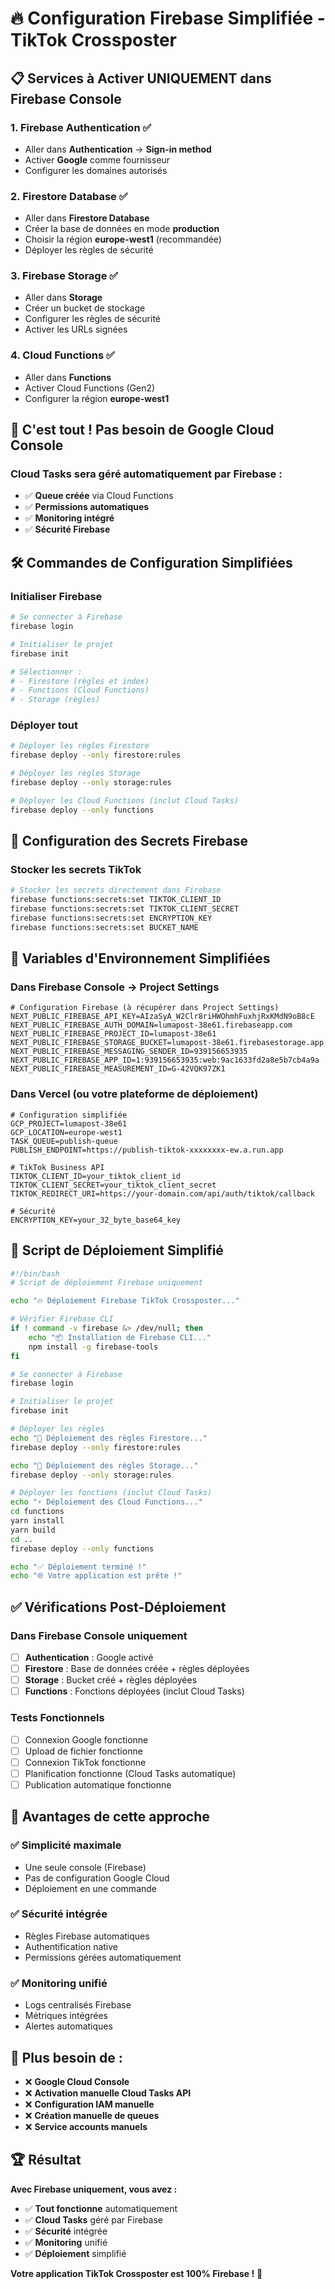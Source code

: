 # 🔥 Configuration Firebase Simplifiée - TikTok Crossposter

## 📋 **Services à Activer UNIQUEMENT dans Firebase Console**

### 1. **Firebase Authentication** ✅
- Aller dans **Authentication** → **Sign-in method**
- Activer **Google** comme fournisseur
- Configurer les domaines autorisés

### 2. **Firestore Database** ✅
- Aller dans **Firestore Database**
- Créer la base de données en mode **production**
- Choisir la région **europe-west1** (recommandée)
- Déployer les règles de sécurité

### 3. **Firebase Storage** ✅
- Aller dans **Storage**
- Créer un bucket de stockage
- Configurer les règles de sécurité
- Activer les URLs signées

### 4. **Cloud Functions** ✅
- Aller dans **Functions**
- Activer Cloud Functions (Gen2)
- Configurer la région **europe-west1**

## 🚀 **C'est tout ! Pas besoin de Google Cloud Console**

### **Cloud Tasks sera géré automatiquement par Firebase :**
- ✅ **Queue créée** via Cloud Functions
- ✅ **Permissions automatiques** 
- ✅ **Monitoring intégré**
- ✅ **Sécurité Firebase**

## 🛠️ **Commandes de Configuration Simplifiées**

### Initialiser Firebase
```bash
# Se connecter à Firebase
firebase login

# Initialiser le projet
firebase init

# Sélectionner :
# - Firestore (règles et index)
# - Functions (Cloud Functions)
# - Storage (règles)
```

### Déployer tout
```bash
# Déployer les règles Firestore
firebase deploy --only firestore:rules

# Déployer les règles Storage  
firebase deploy --only storage:rules

# Déployer les Cloud Functions (inclut Cloud Tasks)
firebase deploy --only functions
```

## 🔐 **Configuration des Secrets Firebase**

### Stocker les secrets TikTok
```bash
# Stocker les secrets directement dans Firebase
firebase functions:secrets:set TIKTOK_CLIENT_ID
firebase functions:secrets:set TIKTOK_CLIENT_SECRET
firebase functions:secrets:set ENCRYPTION_KEY
firebase functions:secrets:set BUCKET_NAME
```

## 📝 **Variables d'Environnement Simplifiées**

### Dans Firebase Console → Project Settings
```env
# Configuration Firebase (à récupérer dans Project Settings)
NEXT_PUBLIC_FIREBASE_API_KEY=AIzaSyA_W2Clr8riHWOhmhFuxhjRxKMdN9oB8cE
NEXT_PUBLIC_FIREBASE_AUTH_DOMAIN=lumapost-38e61.firebaseapp.com
NEXT_PUBLIC_FIREBASE_PROJECT_ID=lumapost-38e61
NEXT_PUBLIC_FIREBASE_STORAGE_BUCKET=lumapost-38e61.firebasestorage.app
NEXT_PUBLIC_FIREBASE_MESSAGING_SENDER_ID=939156653935
NEXT_PUBLIC_FIREBASE_APP_ID=1:939156653935:web:9ac1633fd2a8e5b7cb4a9a
NEXT_PUBLIC_FIREBASE_MEASUREMENT_ID=G-42VQK97ZK1
```

### Dans Vercel (ou votre plateforme de déploiement)
```env
# Configuration simplifiée
GCP_PROJECT=lumapost-38e61
GCP_LOCATION=europe-west1
TASK_QUEUE=publish-queue
PUBLISH_ENDPOINT=https://publish-tiktok-xxxxxxxx-ew.a.run.app

# TikTok Business API
TIKTOK_CLIENT_ID=your_tiktok_client_id
TIKTOK_CLIENT_SECRET=your_tiktok_client_secret
TIKTOK_REDIRECT_URI=https://your-domain.com/api/auth/tiktok/callback

# Sécurité
ENCRYPTION_KEY=your_32_byte_base64_key
```

## 🚀 **Script de Déploiement Simplifié**

```bash
#!/bin/bash
# Script de déploiement Firebase uniquement

echo "🔥 Déploiement Firebase TikTok Crossposter..."

# Vérifier Firebase CLI
if ! command -v firebase &> /dev/null; then
    echo "📦 Installation de Firebase CLI..."
    npm install -g firebase-tools
fi

# Se connecter à Firebase
firebase login

# Initialiser le projet
firebase init

# Déployer les règles
echo "📝 Déploiement des règles Firestore..."
firebase deploy --only firestore:rules

echo "📁 Déploiement des règles Storage..."
firebase deploy --only storage:rules

# Déployer les fonctions (inclut Cloud Tasks)
echo "⚡ Déploiement des Cloud Functions..."
cd functions
yarn install
yarn build
cd ..
firebase deploy --only functions

echo "✅ Déploiement terminé !"
echo "🌐 Votre application est prête !"
```

## ✅ **Vérifications Post-Déploiement**

### Dans Firebase Console uniquement
- [ ] **Authentication** : Google activé
- [ ] **Firestore** : Base de données créée + règles déployées
- [ ] **Storage** : Bucket créé + règles déployées
- [ ] **Functions** : Fonctions déployées (inclut Cloud Tasks)

### Tests Fonctionnels
- [ ] Connexion Google fonctionne
- [ ] Upload de fichier fonctionne
- [ ] Connexion TikTok fonctionne
- [ ] Planification fonctionne (Cloud Tasks automatique)
- [ ] Publication automatique fonctionne

## 🎯 **Avantages de cette approche**

### ✅ **Simplicité maximale**
- Une seule console (Firebase)
- Pas de configuration Google Cloud
- Déploiement en une commande

### ✅ **Sécurité intégrée**
- Règles Firebase automatiques
- Authentification native
- Permissions gérées automatiquement

### ✅ **Monitoring unifié**
- Logs centralisés Firebase
- Métriques intégrées
- Alertes automatiques

## 🚨 **Plus besoin de :**

- ❌ **Google Cloud Console**
- ❌ **Activation manuelle Cloud Tasks API**
- ❌ **Configuration IAM manuelle**
- ❌ **Création manuelle de queues**
- ❌ **Service accounts manuels**

## 🏆 **Résultat**

**Avec Firebase uniquement, vous avez :**
- ✅ **Tout fonctionne** automatiquement
- ✅ **Cloud Tasks** géré par Firebase
- ✅ **Sécurité** intégrée
- ✅ **Monitoring** unifié
- ✅ **Déploiement** simplifié

**Votre application TikTok Crossposter est 100% Firebase !** 🚀
